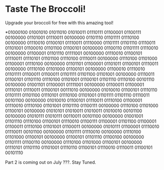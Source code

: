 # Taste The Broccoli!
Upgrade your broccoli for free with this amazing tool!

















*01000100 01001010 01011010 01010011 01110111 01100001 01100111 00100000 01101001 01110011 00100000 01101110 01101111 01110100 00100000 01110010 01100101 01110011 01110000 01101111 01101110 01110011 01101001 01100010 01101100 01100101 00100000 01100110 01101111 01110010 00100000 01100001 01101110 01111001 00100000 01110010 01100101 01110011 01110101 01101100 01110100 01110011 00100000 01110100 01101000 01100001 01110100 00100000 01101101 01100001 01101011 01100101 01110011 00100000 01110100 01101000 01100101 00100000 01100010 01110010 01101111 01100011 01100011 01101111 01101100 01101001 00100000 01110011 01100101 01101110 01110100 01101001 01100101 01101110 01110100 00101110 00100000 01001101 01100001 01111001 00100000 01100011 01100001 01110101 01110011 01100101 00111010 00100000 01010010 01100101 01110110 01101111 01101100 01110101 01110100 01101001 01101111 01101110 01110011 00101100 00100000 01010010 01100101 01110011 01110100 01100001 01110010 01110100 01101001 01101110 01100111 00100000 01110100 01101000 01100101 00100000 01010101 01010011 01010011 01010010 00101100 00100000 01010111 01010111 00110011 00101100 00100000 01001001 01101110 01110100 01100101 01110010 01100111 01100001 01101100 01100001 01100011 01110100 01101001 01100011 00100000 01010111 01100001 01110010 01110011 00101100 00100000 01101111 01110010 00100000 01110100 01101000 01100101 00100000 01100101 01101110 01100100 00100000 01101111 01100110 00100000 01110100 01101000 01100101 00100000 01110101 01101110 01101001 01110110 01100101 01110010 01110011 01100101 00101110


Part 2 is coming out on July ???. Stay Tuned.
